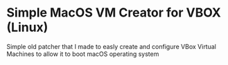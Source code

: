 # Simple MacOS VM Creator for VBOX (Linux)

Simple old patcher that I made to easly create and configure VBox Virtual Machines to allow it to boot macOS operating system
